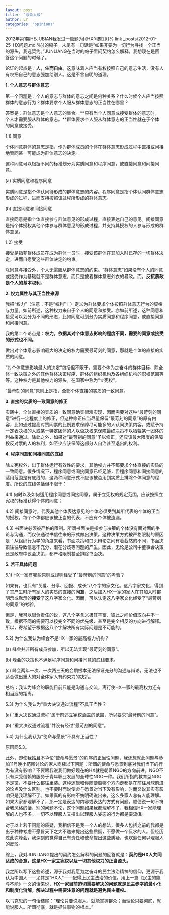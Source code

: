 ```yaml
---
layout: post
title:  "与众人谈"
author: LY
categories: "opinions"
---
```


2012年第1期HEJUBIAN我发过一篇题为[《HX问题》]({% link _posts/2012-01-25-HX问题.md %})的稿子。末尾有一句话是“如果非要为一切行为寻找一个正当的源头，我选契约。”JUNLIANG在当时的帖子里问契约怎么解释，我想现在是回答这个问题的时候了。

论证的起点是：**人，生而自由**。这意味着人应当有权按照自己的意志生活，没有人有权把自己的意志强加给别人。这是不言自明的道理。

**1. 个人意志与群体意志**

第一个问题是：个人的意志与群体的意志之间是何种关系？什么时候个人应当按照群体的意志行为？群体要求个人服从群体意志的正当性在哪里？

答案是：群体意志是个人意志的集合。**只有当个人同意或接受群体的意志时，个人才需要服从群体的意志。**群体要求个人服从群体意志的正当性就在于个体的同意或接受。

1.1) 同意

个体同意群体的意志是指，作为群体成员的个体在群体意志形成过程中直接或间接地赞同某一可能成为群体意志的决定。

这种同意可以根据不同的标准划分为实质同意和程序同意，或直接同意和间接同意。

(a) 实质同意和程序同意

实质同意是指个体认同待形成的群体意志的内容。程序同意是指个体认同群体意志形成的过程，进而支持按照该过程所形成的群体意志。

(b) 直接同意和间接同意

直接同意是指个体直接参与群体意见的形成过程，直接表达自己的意见。间接同意是指个体授权其他个体参与群体意见的形成过程，并支持其授权的人参与形成的群体意见。

1.2) 接受

接受是指非群体成员在成为群体一员时，接受该群体在其加入时已存的一切群体决定，进而自愿受这些群体决定的约束。

除同意与接受外，个人无需服从群体意志的约束。“群体意志”如果没有个人的同意或接受作为基础就不是群体意志，而只是披着群体意志外衣的暴政。而，**反抗暴政是个人的基本权利**。

**2. 权力属性与其正当性来源**

我把“权力”（注意：不是“权利”！）定义为群体要求个体按照群体意志行为的资格与力量。如前所述，这种权力来自于个人的同意和接受。亦如前所述，这种同意和接受可以划分为不同的形态，比如同意可划分为实质同意和程序同意，或直接同意和间接同意。

我的第二个论点是：**权力，依据其对个体意志影响的程度不同，需要的同意或接受的形式也不同。**

做出对个体意志影响最大的决定的权力需要最苛刻的同意，那就是个体的直接的实质的同意。

“对个体意志影响最大的决定”包括但不限于，需要个体为之奋斗的群体目标、除全体一致决策之外的其他群体决策程序、群体的组织机构及各组织机构的职权范围等等。这种权力是其他权力的源头，在国家中称为“立宪权”。

“最苛刻的同意”原则上是指，全部个体直接的实质的一致同意。

**3. 直接的实质的一致同意的修正**

实践中，全体直接的实质的一致同意确实很难实现，因而需要对这种“最苛刻的同意”进行一定程度上的修正，但这种修正应当尽量保留“最苛刻的同意”的原有内容，比如通过提高对赞同票的比例要求保障尽可能多的人认同决策内容，或赋予持一定表决权的人或某一特定团体的人以否决权来保障最终决策不以牺牲某一团体的利益来通过。除此之外，如果对“最苛刻的同意”予以修正，还应该最大限度的保障投反对票的人的权利，如至少应该保障这部分人自治甚至退出的权利。

**4. 程序同意和间接同意的底线**

除立宪权外，出于群体运行有效性的要求，其他权力并不都要求个体直接的实质的一致同意。很多情况下，程序同意或间接同意已经足够，但程序同意和间接同意的适用范围是有底线的，这两种同意形式不应该被滥用到实质上排除个体同意的程度。所说的底线包括但不限于：

4.1) 何时以及如何适用程序同意或间接同意，属于立宪权的规定范围，应该按照立宪权的标准获得个体的同意；

4.2) 间接同意时，代表其他个体表达意见的个体必须受到其所代表的个体的正当的授权，每个个体都应该被正当的代表，不应有个体被遗漏。

4.3) 书面决必须被严格的限制。所谓书面决是指参与决策的个体没有面对面的争论与沟通，而仅仅通过书信往来的形式做出决策。这种决策方式被严格限制的原因是：从组织行为学的角度来看，书面决策和口头辩论之间有着截然的不同，书面决策往往导致信息不充分、潜在分歧等问题的产生。因此，无论是公司中董事会决策还是政府中议会决策，都严格限制甚至排除书面决。

**5. 若干具体问题**

5.1) HX一家有哪些原则或规则经受了“最苛刻的同意”的考验？

如果有，也只有“关爱、分享、回报、成长”八个字的家文化。这八字家文化，得到了其产生时所有家人的实质的直接的**同意**，之后加入HX一家的家人在其加入时都明示或默示的**接受**了这八字家文化。因而，可以认定这八字家文化经受了“最苛刻的同意”的考验。

但是，我可以很负责任的说，这八个字含义极其丰富、彼此之间价值取向并不一致，根据不同的需要可以按完全不同的优先级、甚至是完全相反的方向进行解释。所以，寄希望于根据这八个字解决所有实际问题是不可能的。

5.2) 为什么我认为峰会不是HX一家的最高权力机构？

(a) 峰会并非所有成员参加，所以无法实现“最苛刻的同意”。

(b) 峰会的决策也不满足程序同意和间接同意的底线要求。

(c) 峰会两年一次、一次两三天的会期根本无法保证充分的沟通与辩论，无法也不适合做出重大的对全体家人有约束力的决策。

总结：我认为峰会的职能目前只能是沟通与交流，离行使HX一家的最高权力还有相当远的距离。

5.3) 为什么我认为“重大决议通过流程”不具正当性？

(a) “重大决议通过流程”属于前述立宪权涵盖的范围，所以要求“最苛刻的同意”。

(b) “重大决议通过流程”并没有经过“最苛刻的同意”。

5.4) 为什么我认为“使命与愿景”不具有正当性？

原因同5.3。

此外，即使我姑且不争论“使命与愿景”的程序的正当性问题，我还想就此问题与参加11号晚小范围讨论的家人商榷以下问题：所谓的使命与愿景到底对我们当下的行为有没有影响？不要跟我说我们做好现在的HX就是朝着NGO的方向前进。NGO不只有深受信赖的服务于青年职业发展的全球性NGO一种。我们所指的教育型NGO不是筐，不要什么都往里装。这种逻辑和你随便超哪个方向走都是在前往月球前进的论点没什么区别。也不要时而说使命与愿景对当下没有影响，时而又说其实有影响只是我理解不了。如果真的有影响不妨明确说出来，这么多家人总有人能理解。如果大家都理解不了，那一定是表达的内容或表达的方式有问题。顺便说一句不符合我风格的话，别的问题不论，这个问题如果我都理解不了，我相信HX一家能理解的人也不多。一切不以理服人又摆出以理服人姿态的行为都是耍流氓。

对于以上若干问题的质疑，我相信不是我一个人的想法，很多人包括之前的我都是出于种种考虑不愿冒天下之大不韪来提出这些质疑，不愿做一个反水的人。但经历过此次峰会，我深刻的觉得自己有责任和使命提出这些质疑，也欢迎任何以理服人的反驳。

综上，我对JUNLIANG提出的契约怎么解释的问题的回答就是：**契约是HX人共同达成的合意，这是HX一家立宪权以及一切其他权力的正当源头。**

我之所以写下这些论述，源于我对我愿为之奋斗的民主法治精神的信仰，更源于我认为中国人——尤其是“HX人”——配得上民主法治的价值。用上一篇《民主的能与不能》一文的话来说，**HX一家目前迫切需要解决的问题就是民主赤字的最小化和制度化消解，解决过程中需要注意的问题就是避免民主擅权。**

以马克思的一句话结尾：“理论只要说服人，就能掌握群众；而理论只要彻底，就能说服人。所谓彻底，就是抓住事物的根本。”